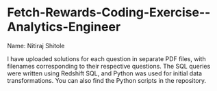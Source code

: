 # Fetch-Rewards-Coding-Exercise--Analytics-Engineer

Name: Nitiraj Shitole

I have uploaded solutions for each question in separate PDF files, with filenames corresponding to their respective questions. The SQL queries were written using Redshift SQL, and Python was used for initial data transformations. You can also find the Python scripts in the repository.
